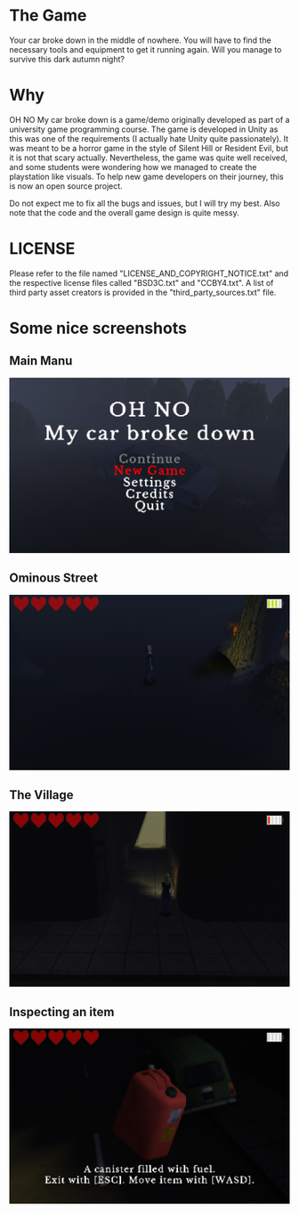 # The Game

Your car broke down in the middle of nowhere.
You will have to find the necessary tools and equipment to get it running again.
Will you manage to survive this dark autumn night?

# Why

OH NO My car broke down is a game/demo originally developed as part of a university game programming course.
The game is developed in Unity as this was one of the requirements (I actually hate Unity quite passionately).
It was meant to be a horror game in the style of Silent Hill or Resident Evil, but it is not that scary actually.
Nevertheless, the game was quite well received, and some students were wondering how we managed to create the playstation like visuals.
To help new game developers on their journey, this is now an open source project.

Do not expect me to fix all the bugs and issues, but I will try my best.
Also note that the code and the overall game design is quite messy.

# LICENSE

Please refer to the file named "LICENSE_AND_COPYRIGHT_NOTICE.txt" and the respective license files called "BSD3C.txt" and "CCBY4.txt".
A list of third party asset creators is provided in the "third_party_sources.txt" file.

# Some nice screenshots

## Main Manu

![Screenshot 1](Screenshots/Screenshot1.png)

## Ominous Street

![Screenshot 2](Screenshots/Screenshot2.png)

## The Village

![Screenshot 3](Screenshots/Screenshot3.png)

## Inspecting an item

![Screenshot 4](Screenshots/Screenshot4.png)
